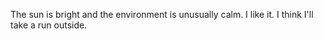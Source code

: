 The sun is bright and the environment is unusually calm.  I like it.  I think I'll take a run outside.